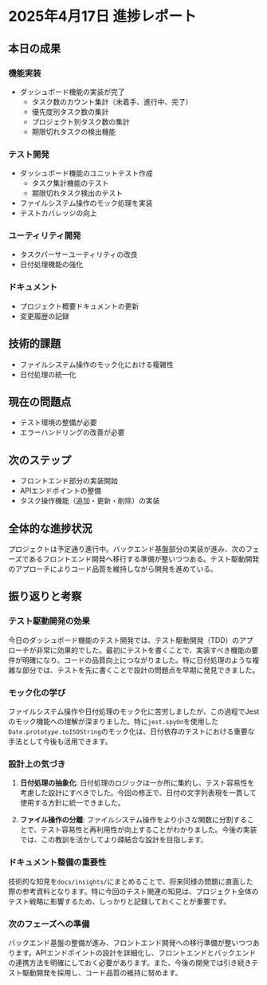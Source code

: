 # 2025年4月17日 進捗レポート

## 本日の成果

### 機能実装
- ダッシュボード機能の実装が完了
  - タスク数のカウント集計（未着手、進行中、完了）
  - 優先度別タスク数の集計
  - プロジェクト別タスク数の集計
  - 期限切れタスクの検出機能

### テスト開発
- ダッシュボード機能のユニットテスト作成
  - タスク集計機能のテスト
  - 期限切れタスク検出のテスト
- ファイルシステム操作のモック処理を実装
- テストカバレッジの向上

### ユーティリティ開発
- タスクパーサーユーティリティの改良
- 日付処理機能の強化

### ドキュメント
- プロジェクト概要ドキュメントの更新
- 変更履歴の記録

## 技術的課題
- ファイルシステム操作のモック化における複雑性
- 日付処理の統一化

## 現在の問題点
- テスト環境の整備が必要
- エラーハンドリングの改善が必要

## 次のステップ
- フロントエンド部分の実装開始
- APIエンドポイントの整備
- タスク操作機能（追加・更新・削除）の実装

## 全体的な進捗状況
プロジェクトは予定通り進行中。バックエンド基盤部分の実装が進み、次のフェーズであるフロントエンド開発へ移行する準備が整いつつある。テスト駆動開発のアプローチによりコード品質を維持しながら開発を進めている。

## 振り返りと考察

### テスト駆動開発の効果
今日のダッシュボード機能のテスト開発では、テスト駆動開発（TDD）のアプローチが非常に効果的でした。最初にテストを書くことで、実装すべき機能の要件が明確になり、コードの品質向上につながりました。特に日付処理のような複雑な部分では、テストを先に書くことで設計の問題点を早期に発見できました。

### モック化の学び
ファイルシステム操作や日付処理のモック化に苦労しましたが、この過程でJestのモック機能への理解が深まりました。特に`jest.spyOn`を使用した`Date.prototype.toISOString`のモック化は、日付依存のテストにおける重要な手法として今後も活用できます。

### 設計上の気づき
1. **日付処理の抽象化**: 日付処理のロジックは一か所に集約し、テスト容易性を考慮した設計にすべきでした。今回の修正で、日付の文字列表現を一貫して使用する方針に統一できました。

2. **ファイル操作の分離**: ファイルシステム操作をより小さな関数に分割することで、テスト容易性と再利用性が向上することがわかりました。今後の実装では、この教訓を活かしてより疎結合な設計を目指します。

### ドキュメント整備の重要性
技術的な知見を`docs/insights/`にまとめることで、将来同様の問題に直面した際の参考資料となります。特に今回のテスト関連の知見は、プロジェクト全体のテスト戦略に影響するため、しっかりと記録しておくことが重要です。

### 次のフェーズへの準備
バックエンド基盤の整備が進み、フロントエンド開発への移行準備が整いつつあります。APIエンドポイントの設計を詳細化し、フロントエンドとバックエンドの連携方法を明確にしておく必要があります。また、今後の開発では引き続きテスト駆動開発を採用し、コード品質の維持に努めます。 